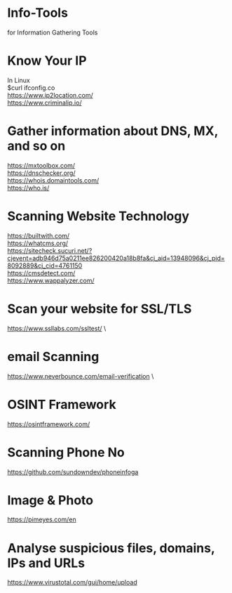 # Info-Tools
for Information Gathering Tools

# Know Your IP
In Linux \
$curl ifconfig.co \
https://www.ip2location.com/ \
https://www.criminalip.io/

# Gather information about DNS, MX, and so on 
https://mxtoolbox.com/ \
https://dnschecker.org/ \
https://whois.domaintools.com/ \
https://who.is/

# Scanning Website Technology 
https://builtwith.com/ \
https://whatcms.org/ \
https://sitecheck.sucuri.net/?cjevent=adb946d75a0211ee826200420a18b8fa&cj_aid=13948096&cj_pid=8092889&cj_cid=4761150 \
https://cmsdetect.com/ \
https://www.wappalyzer.com/

# Scan your website for SSL/TLS 
https://www.ssllabs.com/ssltest/ \

# email Scanning 
https://www.neverbounce.com/email-verification \

# OSINT Framework 
https://osintframework.com/

# Scanning Phone No
https://github.com/sundowndev/phoneinfoga

# Image & Photo
https://pimeyes.com/en

# Analyse suspicious files, domains, IPs and URLs 
https://www.virustotal.com/gui/home/upload
